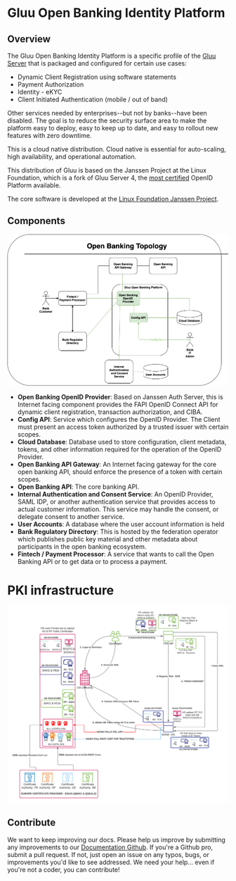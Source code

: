 # Gluu Open Banking Identity Platform

## Overview

The Gluu Open Banking Identity Platform is a specific profile of the [Gluu Server](https://gluu.org/docs/gluu-server) that is packaged and configured for certain use cases:  

* Dynamic Client Registration using software statements  
* Payment Authorization  
* Identity - eKYC  
* Client Initiated Authentication (mobile / out of band)  

Other services needed by enterprises--but not by banks--have been disabled. The goal is to reduce the security surface area to make the platform easy to deploy, easy to keep up to date, and easy to rollout new features with zero downtime.

This is a cloud native distribution. Cloud native is essential for auto-scaling, high availability, and operational automation.

This distribution of Gluu is based on the Janssen Project at the Linux Foundation, which is a fork of Gluu Server 4, the [most certified](https://openid.net/certification) OpenID Platform available.

The core software is developed at the [Linux Foundation Janssen Project](https://jans.io).

## Components

![component topology](./img/open-banking-topology.png)

* **Open Banking OpenID Provider**: Based on Janssen Auth Server, this is Internet facing component provides the FAPI OpenID Connect API for dynamic  client registration, transaction authorization, and CIBA.
* **Config API**: Service which configures the OpenID Provider. The Client must present an access token authorized by a trusted issuer with certain scopes.  
* **Cloud Database**: Database used to store configuration, client metadata, tokens, and other information required for the operation of the OpenID Provider.
* **Open Banking API Gateway**: An Internet facing gateway for the core open banking API, should enforce the presence of a token with certain scopes.
* **Open Banking API**: The core banking API.
* **Internal Authentication and Consent Service**: An OpenID Provider, SAML IDP, or another authentication service that provides access to actual customer information. This service may handle the consent, or delegate consent to another service.
* **User Accounts**: A database where the user account information is held
* **Bank Regulatory Directory**: This is hosted by the federation operator which publishes public key material and other metadata about participants in the open  banking ecosystem.
* **Fintech / Payment Processor**: A service that wants to call the Open Banking API or to get data or to process a payment.  

# PKI infrastructure

![Overview](./img/PKI_Infra.png)

## Contribute
We want to keep improving our docs. Please help us improve by submitting any improvements to our [Documentation Github](https://github.com/GluuFederation/docs-open-banking-prod). If you're a Github pro, submit a pull request. If not, just open an issue on any typos, bugs, or improvements you'd like to see addressed. We need your help... even if you're not a coder, you can contribute!
